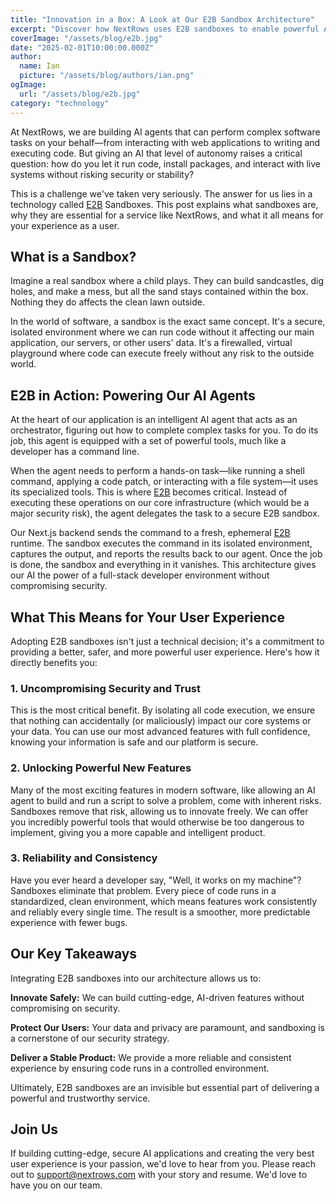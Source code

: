 ```yaml
---
title: "Innovation in a Box: A Look at Our E2B Sandbox Architecture"
excerpt: "Discover how NextRows uses E2B sandboxes to enable powerful AI agents that can safely execute code, ensuring security while delivering cutting-edge features."
coverImage: "/assets/blog/e2b.jpg"
date: "2025-02-01T10:00:00.000Z"
author:
  name: Ian
  picture: "/assets/blog/authors/ian.png"
ogImage:
  url: "/assets/blog/e2b.jpg"
category: "technology"
---
```


At NextRows, we are building AI agents that can perform complex software tasks on your behalf—from interacting with web applications to writing and executing code. But giving an AI that level of autonomy raises a critical question: how do you let it run code, install packages, and interact with live systems without risking security or stability?

This is a challenge we've taken very seriously. The answer for us lies in a technology called [E2B](https://e2b.dev) Sandboxes. This post explains what sandboxes are, why they are essential for a service like NextRows, and what it all means for your experience as a user.

## What is a Sandbox?

Imagine a real sandbox where a child plays. They can build sandcastles, dig holes, and make a mess, but all the sand stays contained within the box. Nothing they do affects the clean lawn outside.

In the world of software, a sandbox is the exact same concept. It's a secure, isolated environment where we can run code without it affecting our main application, our servers, or other users' data. It's a firewalled, virtual playground where code can execute freely without any risk to the outside world.

## E2B in Action: Powering Our AI Agents

At the heart of our application is an intelligent AI agent that acts as an orchestrator, figuring out how to complete complex tasks for you. To do its job, this agent is equipped with a set of powerful tools, much like a developer has a command line.

When the agent needs to perform a hands-on task—like running a shell command, applying a code patch, or interacting with a file system—it uses its specialized tools. This is where [E2B](https://e2b.dev) becomes critical. Instead of executing these operations on our core infrastructure (which would be a major security risk), the agent delegates the task to a secure E2B sandbox.

Our Next.js backend sends the command to a fresh, ephemeral [E2B](https://e2b.dev) runtime. The sandbox executes the command in its isolated environment, captures the output, and reports the results back to our agent. Once the job is done, the sandbox and everything in it vanishes. This architecture gives our AI the power of a full-stack developer environment without compromising security.

## What This Means for Your User Experience

Adopting E2B sandboxes isn't just a technical decision; it's a commitment to providing a better, safer, and more powerful user experience. Here's how it directly benefits you:

### 1. Uncompromising Security and Trust

This is the most critical benefit. By isolating all code execution, we ensure that nothing can accidentally (or maliciously) impact our core systems or your data. You can use our most advanced features with full confidence, knowing your information is safe and our platform is secure.

### 2. Unlocking Powerful New Features

Many of the most exciting features in modern software, like allowing an AI agent to build and run a script to solve a problem, come with inherent risks. Sandboxes remove that risk, allowing us to innovate freely. We can offer you incredibly powerful tools that would otherwise be too dangerous to implement, giving you a more capable and intelligent product.

### 3. Reliability and Consistency

Have you ever heard a developer say, "Well, it works on my machine"? Sandboxes eliminate that problem. Every piece of code runs in a standardized, clean environment, which means features work consistently and reliably every single time. The result is a smoother, more predictable experience with fewer bugs.

## Our Key Takeaways

Integrating E2B sandboxes into our architecture allows us to:

**Innovate Safely:** We can build cutting-edge, AI-driven features without compromising on security.

**Protect Our Users:** Your data and privacy are paramount, and sandboxing is a cornerstone of our security strategy.

**Deliver a Stable Product:** We provide a more reliable and consistent experience by ensuring code runs in a controlled environment.

Ultimately, E2B sandboxes are an invisible but essential part of delivering a powerful and trustworthy service.

## Join Us

If building cutting-edge, secure AI applications and creating the very best user experience is your passion, we'd love to hear from you. Please reach out to support@nextrows.com with your story and resume. We'd love to have you on our team.